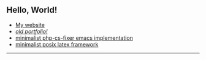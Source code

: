 ## Hello, World!
* [My website](https://marciniaksolutions.eu/)
* *[old portfolio!](https://krzysztofmarciniak.github.io/wizytowka/)*
* [minimalist php-cs-fixer emacs implementation](https://github.com/KrzysztofMarciniak/php-cs-fixer.el)
* [minimalist posix latex framework](https://github.com/KrzysztofMarciniak/Minimalist-POSIX-Latex-Framework)
---
